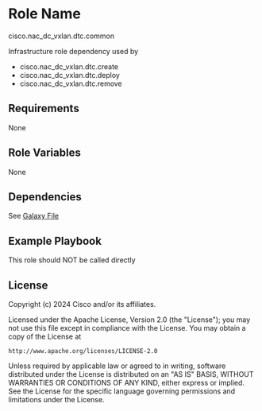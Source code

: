 Role Name
=========
cisco.nac_dc_vxlan.dtc.common

Infrastructure role dependency used by 

* cisco.nac_dc_vxlan.dtc.create
* cisco.nac_dc_vxlan.dtc.deploy
* cisco.nac_dc_vxlan.dtc.remove

Requirements
------------
None

Role Variables
--------------
None

Dependencies
------------

See [Galaxy File](https://github.com/netascode/ansible-dc-vxlan/blob/develop/galaxy.yml#L14)


Example Playbook
----------------

This role should NOT be called directly

License
-------

Copyright (c) 2024 Cisco and/or its affiliates.

Licensed under the Apache License, Version 2.0 (the "License");
you may not use this file except in compliance with the License.
You may obtain a copy of the License at

    http://www.apache.org/licenses/LICENSE-2.0

Unless required by applicable law or agreed to in writing, software
distributed under the License is distributed on an "AS IS" BASIS,
WITHOUT WARRANTIES OR CONDITIONS OF ANY KIND, either express or implied.
See the License for the specific language governing permissions and
limitations under the License.